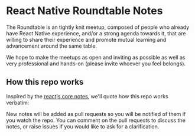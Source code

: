 # React Native Roundtable Notes

The Roundtable is an tightly knit meetup, composed of
people who already have React Native experience, and/or a strong agenda towards
it, that are willing to share their experience and promote mutual learning and
advancement around the same table. 

We hope to make the meetups as open and inviting as possible as well as very
professional and hands-on (please invite whoever you feel belongs).

## How this repo works

Inspired by the [reactjs core notes](https://github.com/reactjs/core-notes), we'll
quote how this repo works verbatim:

New notes will be added as pull requests so you will be notified of them if you watch the repo.
You can comment on the pull requests to discuss the notes, or raise issues if you would like to ask for a clarification.

